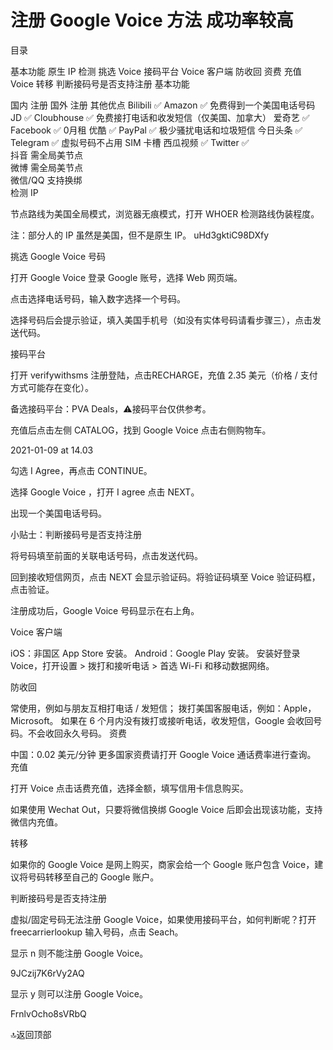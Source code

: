 # 注册 Google Voice 方法 成功率较高

 

目录

基本功能
原生 IP 检测
挑选 Voice
接码平台
Voice 客户端
防收回
资费
充值
Voice 转移
判断接码号是否支持注册
基本功能

国内	注册		国外	注册		其他优点
Bilibili	✅		Amazon	✅		免费得到一个美国电话号码
JD	✅		Cloubhouse	✅		免费接打电话和收发短信（仅美国、加拿大）
爱奇艺	✅		Facebook	✅		0月租
优酷	✅		PayPal	✅		极少骚扰电话和垃圾短信
今日头条	✅		Telegram	✅		虚拟号码不占用 SIM 卡槽
西瓜视频	✅		Twitter	✅		
抖音	需全局美节点					
微博	需全局美节点					
微信/QQ	支持换绑					
检测 IP

节点路线为美国全局模式，浏览器无痕模式，打开 WHOER 检测路线伪装程度。

注：部分人的 IP 虽然是美国，但不是原生 IP。
uHd3gktiC98DXfy

挑选 Google Voice 号码

打开 Google Voice 登录 Google 账号，选择 Web 网页端。



点击选择电话号码，输入数字选择一个号码。



选择号码后会提示验证，填入美国手机号（如没有实体号码请看步骤三），点击发送代码。



接码平台

打开 verifywithsms 注册登陆，点击RECHARGE，充值 2.35 美元（价格 / 支付方式可能存在变化）。

备选接码平台：PVA Deals，⚠️接码平台仅供参考。


充值后点击左侧 CATALOG，找到 Google Voice 点击右侧购物车。

2021-01-09 at 14.03

勾选 I Agree，再点击 CONTINUE。



选择 Google Voice ，打开 I agree 点击 NEXT。



出现一个美国电话号码。

小贴士：判断接码号是否支持注册


将号码填至前面的关联电话号码，点击发送代码。



回到接收短信网页，点击 NEXT 会显示验证码。将验证码填至 Voice 验证码框，点击验证。



注册成功后，Google Voice 号码显示在右上角。



Voice 客户端

iOS：非国区 App Store 安装。
Android：Google Play 安装。
安装好登录 Voice，打开设置 > 拨打和接听电话 > 首选 Wi-Fi 和移动数据网络。



防收回

常使用，例如与朋友互相打电话 / 发短信；
拨打美国客服电话，例如：Apple，Microsoft。
如果在 6 个月内没有拨打或接听电话，收发短信，Google 会收回号码。不会收回永久号码。
资费

中国：0.02 美元/分钟
更多国家资费请打开 Google Voice 通话费率进行查询。
充值

打开 Voice 点击话费充值，选择金额，填写信用卡信息购买。

如果使用 Wechat Out，只要将微信换绑 Google Voice 后即会出现该功能，支持微信内充值。

转移

如果你的 Google Voice 是网上购买，商家会给一个 Google 账户包含 Voice，建议将号码转移至自己的 Google 账户。

判断接码号是否支持注册

虚拟/固定号码无法注册 Google Voice，如果使用接码平台，如何判断呢？打开 freecarrierlookup 输入号码，点击 Seach。

显示 n 则不能注册 Google Voice。

9JCzij7K6rVy2AQ

显示 y 则可以注册 Google Voice。

FrnlvOcho8sVRbQ

🔝返回顶部
